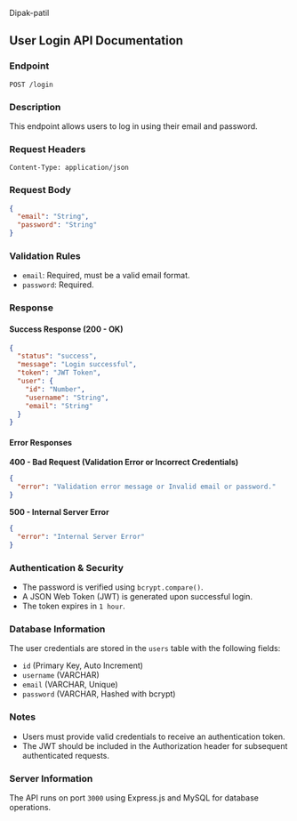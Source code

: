 Dipak-patil



## User Login API Documentation

### Endpoint

```
POST /login
```

### Description
This endpoint allows users to log in using their email and password.

### Request Headers

```
Content-Type: application/json
```

### Request Body

```json
{
  "email": "String",
  "password": "String"
}
```

### Validation Rules
- `email`: Required, must be a valid email format.
- `password`: Required.

### Response

#### Success Response (200 - OK)

```json
{
  "status": "success",
  "message": "Login successful",
  "token": "JWT Token",
  "user": {
    "id": "Number",
    "username": "String",
    "email": "String"
  }
}
```

#### Error Responses

**400 - Bad Request (Validation Error or Incorrect Credentials)**

```json
{
  "error": "Validation error message or Invalid email or password."
}
```

**500 - Internal Server Error**

```json
{
  "error": "Internal Server Error"
}
```

### Authentication & Security
- The password is verified using `bcrypt.compare()`.
- A JSON Web Token (JWT) is generated upon successful login.
- The token expires in `1 hour`.

### Database Information
The user credentials are stored in the `users` table with the following fields:
- `id` (Primary Key, Auto Increment)
- `username` (VARCHAR)
- `email` (VARCHAR, Unique)
- `password` (VARCHAR, Hashed with bcrypt)

### Notes
- Users must provide valid credentials to receive an authentication token.
- The JWT should be included in the Authorization header for subsequent authenticated requests.

### Server Information
The API runs on port `3000` using Express.js and MySQL for database operations.
